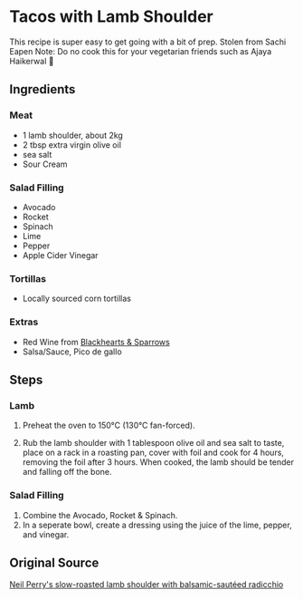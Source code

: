 # Tacos with Lamb Shoulder

This recipe is super easy to get going with a bit of prep. Stolen from Sachi Eapen
Note: Do no cook this for your vegetarian friends such as Ajaya Haikerwal 🤦

## Ingredients

### Meat
- 1 lamb shoulder, about 2kg
- 2 tbsp extra virgin olive oil
- sea salt
- Sour Cream

### Salad Filling
- Avocado
- Rocket 
- Spinach
- Lime
- Pepper
- Apple Cider Vinegar

### Tortillas
- Locally sourced corn tortillas

### Extras
- Red Wine from [Blackhearts & Sparrows](https://www.blackheartsandsparrows.com.au/)
- Salsa/Sauce, Pico de gallo

## Steps

### Lamb
1. Preheat the oven to 150°C (130°C fan-forced).

2. Rub the lamb shoulder with 1 tablespoon olive oil and sea salt to taste, place on a rack in a roasting pan, cover with foil and cook for 4 hours, removing the foil after 3 hours. When cooked, the lamb should be tender and falling off the bone.

### Salad Filling
1. Combine the Avocado, Rocket & Spinach.
2. In a seperate bowl, create a dressing using the juice of the lime, pepper, and vinegar.

## Original Source 

[Neil Perry's slow-roasted lamb shoulder with balsamic-sautéed radicchio](https://www.goodfood.com.au/recipes/neil-perrys-slowroasted-lamb-shoulder-with-balsamicsauted-radicchio-20190522-h1eo1a)
